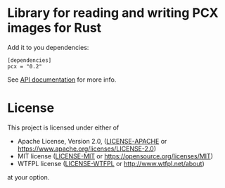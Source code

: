 Library for reading and writing PCX images for Rust
=======================

Add it to you dependencies:

    [dependencies]
    pcx = "0.2"

See [API documentation](https://docs.rs/pcx/) for more info.


License
=======

This project is licensed under either of

 * Apache License, Version 2.0, ([LICENSE-APACHE](LICENSE-APACHE) or
   https://www.apache.org/licenses/LICENSE-2.0)
 * MIT license ([LICENSE-MIT](LICENSE-MIT) or
   https://opensource.org/licenses/MIT)
 * WTFPL license ([LICENSE-WTFPL](LICENSE-WTFPL) or http://www.wtfpl.net/about)

at your option.
